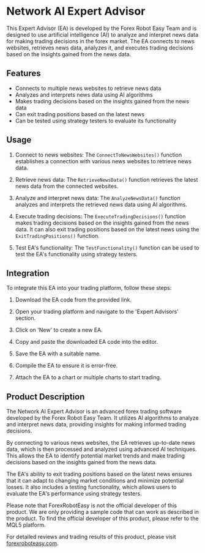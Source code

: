 # Network AI Expert Advisor

This Expert Advisor (EA) is developed by the Forex Robot Easy Team and is designed to use artificial intelligence (AI) to analyze and interpret news data for making trading decisions in the forex market. The EA connects to news websites, retrieves news data, analyzes it, and executes trading decisions based on the insights gained from the news data.

## Features
- Connects to multiple news websites to retrieve news data
- Analyzes and interprets news data using AI algorithms
- Makes trading decisions based on the insights gained from the news data
- Can exit trading positions based on the latest news
- Can be tested using strategy testers to evaluate its functionality

## Usage
1. Connect to news websites: The `ConnectToNewsWebsites()` function establishes a connection with various news websites to retrieve news data.

2. Retrieve news data: The `RetrieveNewsData()` function retrieves the latest news data from the connected websites.

3. Analyze and interpret news data: The `AnalyzeNewsData()` function analyzes and interprets the retrieved news data using AI algorithms.

4. Execute trading decisions: The `ExecuteTradingDecisions()` function makes trading decisions based on the insights gained from the news data. It can also exit trading positions based on the latest news using the `ExitTradingPositions()` function.

5. Test EA's functionality: The `TestFunctionality()` function can be used to test the EA's functionality using strategy testers.

## Integration
To integrate this EA into your trading platform, follow these steps:

1. Download the EA code from the provided link.

2. Open your trading platform and navigate to the 'Expert Advisors' section.

3. Click on 'New' to create a new EA.

4. Copy and paste the downloaded EA code into the editor.

5. Save the EA with a suitable name.

6. Compile the EA to ensure it is error-free.

7. Attach the EA to a chart or multiple charts to start trading.

## Product Description
The Network AI Expert Advisor is an advanced forex trading software developed by the Forex Robot Easy Team. It utilizes AI algorithms to analyze and interpret news data, providing insights for making informed trading decisions.

By connecting to various news websites, the EA retrieves up-to-date news data, which is then processed and analyzed using advanced AI techniques. This allows the EA to identify potential market trends and make trading decisions based on the insights gained from the news data.

The EA's ability to exit trading positions based on the latest news ensures that it can adapt to changing market conditions and minimize potential losses. It also includes a testing functionality, which allows users to evaluate the EA's performance using strategy testers.

Please note that ForexRobotEasy is not the official developer of this product. We are only providing a sample code that can work as described in the product. To find the official developer of this product, please refer to the MQL5 platform.

For detailed reviews and trading results of this product, please visit [forexroboteasy.com](https://forexroboteasy.com/forex-robot-review/network-ai-review-ai-powered-forex-trading-software/).
